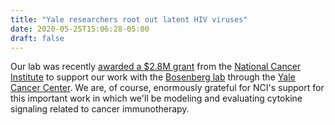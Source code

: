 ```yaml
---
title: "Yale researchers root out latent HIV viruses"
date: 2020-05-25T15:06:28-05:00
draft: false
---
```


Our lab was recently [awarded a $2.8M grant](https://www.yalecancercenter.org/news-article/25615/)
from the [National Cancer Institute](https://www.cancer.gov/) to support our work with the
[Bosenberg lab](https://medicine.yale.edu/profile/marcus_bosenberg/) through the 
[Yale Cancer Center](https://www.yalecancercenter.org/). We are, of course, enormously
grateful for NCI's support for this important work in which we'll be 
modeling and evaluating cytokine signaling related to cancer immunotherapy.
